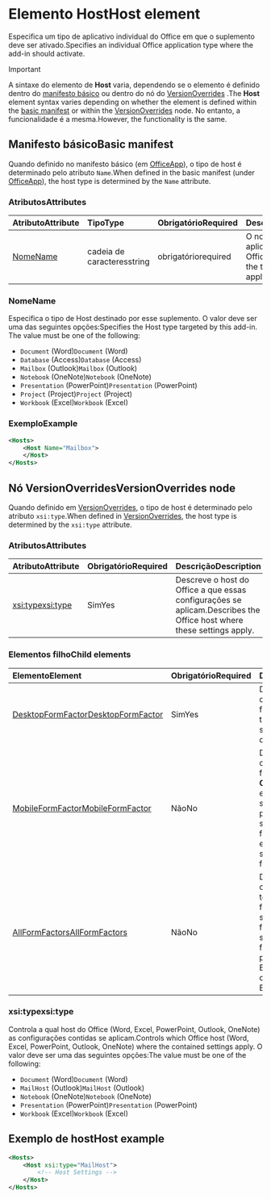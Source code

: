 # <a name="host-element"></a><span data-ttu-id="4024c-101">Elemento Host</span><span class="sxs-lookup"><span data-stu-id="4024c-101">Host element</span></span>

<span data-ttu-id="4024c-102">Especifica um tipo de aplicativo individual do Office em que o suplemento deve ser ativado.</span><span class="sxs-lookup"><span data-stu-id="4024c-102">Specifies an individual Office application type where the add-in should activate.</span></span>

> [!IMPORTANT] 
> <span data-ttu-id="4024c-103">A sintaxe do elemento de **Host** varia, dependendo se o elemento é definido dentro do [manifesto básico](#basic-manifest) ou dentro do nó do [VersionOverrides](#versionoverrides-node) .</span><span class="sxs-lookup"><span data-stu-id="4024c-103">The **Host** element syntax varies depending on whether the element is defined within the [basic manifest](#basic-manifest) or within the [VersionOverrides](#versionoverrides-node) node.</span></span> <span data-ttu-id="4024c-104">No entanto, a funcionalidade é a mesma.</span><span class="sxs-lookup"><span data-stu-id="4024c-104">However, the functionality is the same.</span></span>  

## <a name="basic-manifest"></a><span data-ttu-id="4024c-105">Manifesto básico</span><span class="sxs-lookup"><span data-stu-id="4024c-105">Basic manifest</span></span>

<span data-ttu-id="4024c-106">Quando definido no manifesto básico (em [OfficeApp](officeapp.md)), o tipo de host é determinado pelo atributo `Name`.</span><span class="sxs-lookup"><span data-stu-id="4024c-106">When defined in the basic manifest (under [OfficeApp](officeapp.md)), the host type is determined by the `Name` attribute.</span></span>   

### <a name="attributes"></a><span data-ttu-id="4024c-107">Atributos</span><span class="sxs-lookup"><span data-stu-id="4024c-107">Attributes</span></span>

| <span data-ttu-id="4024c-108">Atributo</span><span class="sxs-lookup"><span data-stu-id="4024c-108">Attribute</span></span>     | <span data-ttu-id="4024c-109">Tipo</span><span class="sxs-lookup"><span data-stu-id="4024c-109">Type</span></span>   | <span data-ttu-id="4024c-110">Obrigatório</span><span class="sxs-lookup"><span data-stu-id="4024c-110">Required</span></span> | <span data-ttu-id="4024c-111">Descrição</span><span class="sxs-lookup"><span data-stu-id="4024c-111">Description</span></span>                                      |
|:--------------|:-------|:---------|:-------------------------------------------------|
| [<span data-ttu-id="4024c-112">Nome</span><span class="sxs-lookup"><span data-stu-id="4024c-112">Name</span></span>](#name) | <span data-ttu-id="4024c-113">cadeia de caracteres</span><span class="sxs-lookup"><span data-stu-id="4024c-113">string</span></span> | <span data-ttu-id="4024c-114">obrigatório</span><span class="sxs-lookup"><span data-stu-id="4024c-114">required</span></span> | <span data-ttu-id="4024c-115">O nome do tipo de aplicativo host do Office.</span><span class="sxs-lookup"><span data-stu-id="4024c-115">The name of the type of Office host application.</span></span> |

### <a name="name"></a><span data-ttu-id="4024c-116">Nome</span><span class="sxs-lookup"><span data-stu-id="4024c-116">Name</span></span>
<span data-ttu-id="4024c-p102">Especifica o tipo de Host destinado por esse suplemento. O valor deve ser uma das seguintes opções:</span><span class="sxs-lookup"><span data-stu-id="4024c-p102">Specifies the Host type targeted by this add-in. The value must be one of the following:</span></span>

- <span data-ttu-id="4024c-119">`Document` (Word)</span><span class="sxs-lookup"><span data-stu-id="4024c-119">`Document` (Word)</span></span>
- <span data-ttu-id="4024c-120">`Database` (Access)</span><span class="sxs-lookup"><span data-stu-id="4024c-120">`Database` (Access)</span></span>
- <span data-ttu-id="4024c-121">`Mailbox` (Outlook)</span><span class="sxs-lookup"><span data-stu-id="4024c-121">`Mailbox` (Outlook)</span></span>
- <span data-ttu-id="4024c-122">`Notebook` (OneNote)</span><span class="sxs-lookup"><span data-stu-id="4024c-122">`Notebook` (OneNote)</span></span>
- <span data-ttu-id="4024c-123">`Presentation` (PowerPoint)</span><span class="sxs-lookup"><span data-stu-id="4024c-123">`Presentation` (PowerPoint)</span></span>
- <span data-ttu-id="4024c-124">`Project` (Project)</span><span class="sxs-lookup"><span data-stu-id="4024c-124">`Project` (Project)</span></span>
- <span data-ttu-id="4024c-125">`Workbook` (Excel)</span><span class="sxs-lookup"><span data-stu-id="4024c-125">`Workbook` (Excel)</span></span>

### <a name="example"></a><span data-ttu-id="4024c-126">Exemplo</span><span class="sxs-lookup"><span data-stu-id="4024c-126">Example</span></span>
```xml
<Hosts>
    <Host Name="Mailbox">
    </Host>
</Hosts>
```

## <a name="versionoverrides-node"></a><span data-ttu-id="4024c-127">Nó VersionOverrides</span><span class="sxs-lookup"><span data-stu-id="4024c-127">VersionOverrides node</span></span>
<span data-ttu-id="4024c-128">Quando definido em [VersionOverrides](versionoverrides.md), o tipo de host é determinado pelo atributo `xsi:type`.</span><span class="sxs-lookup"><span data-stu-id="4024c-128">When defined in [VersionOverrides](versionoverrides.md), the host type is determined by the `xsi:type` attribute.</span></span> 

### <a name="attributes"></a><span data-ttu-id="4024c-129">Atributos</span><span class="sxs-lookup"><span data-stu-id="4024c-129">Attributes</span></span>

|  <span data-ttu-id="4024c-130">Atributo</span><span class="sxs-lookup"><span data-stu-id="4024c-130">Attribute</span></span>  |  <span data-ttu-id="4024c-131">Obrigatório</span><span class="sxs-lookup"><span data-stu-id="4024c-131">Required</span></span>  |  <span data-ttu-id="4024c-132">Descrição</span><span class="sxs-lookup"><span data-stu-id="4024c-132">Description</span></span>  |
|:-----|:-----|:-----|
|  [<span data-ttu-id="4024c-133">xsi:type</span><span class="sxs-lookup"><span data-stu-id="4024c-133">xsi:type</span></span>](#xsitype)  |  <span data-ttu-id="4024c-134">Sim</span><span class="sxs-lookup"><span data-stu-id="4024c-134">Yes</span></span>  | <span data-ttu-id="4024c-135">Descreve o host do Office a que essas configurações se aplicam.</span><span class="sxs-lookup"><span data-stu-id="4024c-135">Describes the Office host where these settings apply.</span></span>|

### <a name="child-elements"></a><span data-ttu-id="4024c-136">Elementos filho</span><span class="sxs-lookup"><span data-stu-id="4024c-136">Child elements</span></span>

|  <span data-ttu-id="4024c-137">Elemento</span><span class="sxs-lookup"><span data-stu-id="4024c-137">Element</span></span> |  <span data-ttu-id="4024c-138">Obrigatório</span><span class="sxs-lookup"><span data-stu-id="4024c-138">Required</span></span>  |  <span data-ttu-id="4024c-139">Descrição</span><span class="sxs-lookup"><span data-stu-id="4024c-139">Description</span></span>  |
|:-----|:-----|:-----|
|  [<span data-ttu-id="4024c-140">DesktopFormFactor</span><span class="sxs-lookup"><span data-stu-id="4024c-140">DesktopFormFactor</span></span>](desktopformfactor.md)    |  <span data-ttu-id="4024c-141">Sim</span><span class="sxs-lookup"><span data-stu-id="4024c-141">Yes</span></span>   |  <span data-ttu-id="4024c-142">Define as configurações do fator forma da área de trabalho.</span><span class="sxs-lookup"><span data-stu-id="4024c-142">Defines the settings for the desktop form factor.</span></span> |
|  [<span data-ttu-id="4024c-143">MobileFormFactor</span><span class="sxs-lookup"><span data-stu-id="4024c-143">MobileFormFactor</span></span>](mobileformfactor.md)    |  <span data-ttu-id="4024c-144">Não</span><span class="sxs-lookup"><span data-stu-id="4024c-144">No</span></span>   |  <span data-ttu-id="4024c-p103">Define as configurações do fator forma móvel. **Observação:** esse elemento só tem suporte no Outlook para iOS.</span><span class="sxs-lookup"><span data-stu-id="4024c-p103">Defines the settings for the mobile form factor. **Note:** this element is only supported in Outlook for iOS.</span></span> |
|  [<span data-ttu-id="4024c-147">AllFormFactors</span><span class="sxs-lookup"><span data-stu-id="4024c-147">AllFormFactors</span></span>](allformfactors.md)    |  <span data-ttu-id="4024c-148">Não</span><span class="sxs-lookup"><span data-stu-id="4024c-148">No</span></span>   |  <span data-ttu-id="4024c-149">Define as configurações de todos os fatores forma.</span><span class="sxs-lookup"><span data-stu-id="4024c-149">Defines the settings for all form factors.</span></span> <span data-ttu-id="4024c-150">Usado somente pelas funções personalizadas no Excel.</span><span class="sxs-lookup"><span data-stu-id="4024c-150">Only used by custom functions in Excel.</span></span> |

### <a name="xsitype"></a><span data-ttu-id="4024c-151">xsi:type</span><span class="sxs-lookup"><span data-stu-id="4024c-151">xsi:type</span></span>

<span data-ttu-id="4024c-152">Controla a qual host do Office (Word, Excel, PowerPoint, Outlook, OneNote) as configurações contidas se aplicam.</span><span class="sxs-lookup"><span data-stu-id="4024c-152">Controls which Office host (Word, Excel, PowerPoint, Outlook, OneNote) where the contained settings apply.</span></span> <span data-ttu-id="4024c-153">O valor deve ser uma das seguintes opções:</span><span class="sxs-lookup"><span data-stu-id="4024c-153">The value must be one of the following:</span></span>

- <span data-ttu-id="4024c-154">`Document` (Word)</span><span class="sxs-lookup"><span data-stu-id="4024c-154">`Document` (Word)</span></span>
- <span data-ttu-id="4024c-155">`MailHost` (Outlook)</span><span class="sxs-lookup"><span data-stu-id="4024c-155">`MailHost` (Outlook)</span></span>    
- <span data-ttu-id="4024c-156">`Notebook` (OneNote)</span><span class="sxs-lookup"><span data-stu-id="4024c-156">`Notebook` (OneNote)</span></span>
- <span data-ttu-id="4024c-157">`Presentation` (PowerPoint)</span><span class="sxs-lookup"><span data-stu-id="4024c-157">`Presentation` (PowerPoint)</span></span>
- <span data-ttu-id="4024c-158">`Workbook` (Excel)</span><span class="sxs-lookup"><span data-stu-id="4024c-158">`Workbook` (Excel)</span></span>

## <a name="host-example"></a><span data-ttu-id="4024c-159">Exemplo de host</span><span class="sxs-lookup"><span data-stu-id="4024c-159">Host example</span></span> 
```xml
<Hosts>
    <Host xsi:type="MailHost">
        <!-- Host Settings -->
    </Host>
</Hosts>
```
